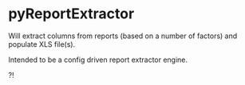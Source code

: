 pyReportExtractor
=================

Will extract columns from reports (based on a number of factors) and populate XLS file(s).

Intended to be a config driven report extractor engine.

?!
